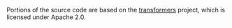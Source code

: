 Portions of the source code are based on the [transformers](https://github.com/huggingface/transformers) project, which is licensed under Apache 2.0.

